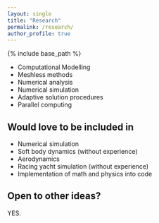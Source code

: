 ```yaml
---
layout: single
title: "Research"
permalink: /research/
author_profile: true
---
```


{% include base_path %}

- Computational Modelling
- Meshless methods
- Numerical analysis
- Numerical simulation
- Adaptive solution procedures
- Parallel computing


## Would love to be included in
- Numerical simulation
- Soft body dynamics (without experience)
- Aerodynamics
- Racing yacht simulation (without experience)
- Implementation of math and physics into code

## Open to other ideas?

YES.
